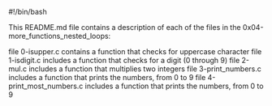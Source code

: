 #!/bin/bash

This README.md file contains a description of each of the files in the 0x04-more_functions_nested_loops:

file 0-isupper.c contains  a function that checks for uppercase character
file 1-isdigit.c includes a function that checks for a digit (0 through 9)
file 2-mul.c includes a function that multiplies two integers
file 3-print_numbers.c includes a function that prints the numbers, from 0 to 9
file 4-print_most_numbers.c includes a  function that prints the numbers, from 0 to 9

